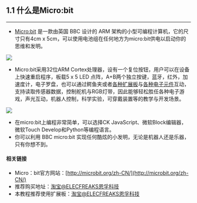 ## 1.1 什么是Micro:bit ##
----------

- [Micro:bit](http://microbit.org/) 是一款由英国 BBC 设计的 ARM 架构的小型可编程计算机，它的尺寸只有4cm x 5cm，可以使用电池组在任何地方为micro:bit供电以启动你的思维和发明。

<a href="https://item.taobao.com/item.htm?spm=a1z10.3-c-s.w4002-18602834180.34.12fa4205rD3nC3&id=562621059348">
<img border="0" src="https://www.elecfreaks.com/estore/media/wysiwyg/microbit.gif" />
</a>

- Micro:bit采用32位ARM Cortex处理器，设有一个复位按钮，用户可以在设备上快速重启程序，板载5 x 5 LED 点阵，A+B两个独立按键，蓝牙，红外，加速度计，电子罗盘，也可以通过鳄鱼夹或者[各种扩展板](https://elecfreaks.taobao.com/?spm=a1z10.1-c-s.0.0.68923f94roo3vc)与[各种电子元件](https://elecfreaks.taobao.com/?spm=a1z10.1-c-s.0.0.68923f94roo3vc)互动，支持读取传感器数据，控制舵机与RGB灯带，因此能够轻松胜任各种电子游戏，声光互动，机器人控制，科学实验，可穿戴装置等的教学与开发场景。
 
![](https://i.imgur.com/zBWpNzw.png)

- 在micro:bit上编程非常简单，可以选择CK JavaScript、微软Block编辑器，微软Touch Develop和Python等编程语言。
- 你可以利用 BBC micro:bit 实现任何酷炫的小发明，无论是机器人还是乐器，只有你想不到。

#### 相关链接 ####

- Micro：bit官方网站：[http://microbit.org/zh-CN/](http://microbit.org/zh-CN/)
- 推荐购买地址：[淘宝@ELECFREAKS恩孚科技](https://item.taobao.com/item.htm?spm=a1z10.3-c-s.w4002-18602834180.16.12fa4205rD3nC3&id=565210317836)
- 本教程推荐使用扩展板：[淘宝@ELECFREAKS恩孚科技](https://elecfreaks.taobao.com/?spm=2013.1.1000126.3.3d107e11Lk2lKX)
